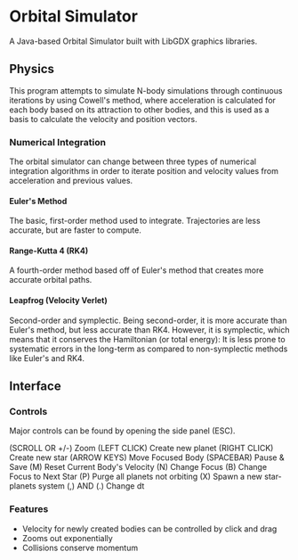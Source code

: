 # Orbital Simulator
A Java-based Orbital Simulator built with LibGDX graphics libraries.

## Physics
This program attempts to simulate N-body simulations through continuous iterations by using Cowell's method, where acceleration is calculated for each body based on its attraction to other bodies, and this is used as a basis to calculate the velocity and position vectors.

### Numerical Integration
The orbital simulator can change between three types of numerical integration algorithms in order to iterate position and velocity values from acceleration and previous values.

#### Euler's Method
The basic, first-order method used to integrate. Trajectories are less accurate, but are faster to compute.

#### Range-Kutta 4 (RK4)
A fourth-order method based off of Euler's method that creates more accurate orbital paths.

#### Leapfrog (Velocity Verlet)
Second-order and symplectic. Being second-order, it is more accurate than Euler's method, but less accurate than RK4. However, it is symplectic, which means that it conserves the Hamiltonian (or total energy): It is less prone to systematic errors in the long-term as compared to non-symplectic methods like Euler's and RK4.

## Interface
### Controls
Major controls can be found by opening the side panel (ESC).

(SCROLL OR +/-) Zoom
(LEFT CLICK) Create new planet
(RIGHT CLICK) Create new star
(ARROW KEYS) Move Focused Body
(SPACEBAR) Pause & Save
(M) Reset Current Body's Velocity
(N) Change Focus 
(B) Change Focus to Next Star
(P) Purge all planets not orbiting
(X) Spawn a new star-planets system 
(,) AND (.) Change dt

### Features
- Velocity for newly created bodies can be controlled by click and drag
- Zooms out exponentially
- Collisions conserve momentum

